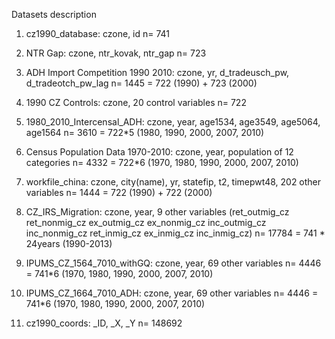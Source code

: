 Datasets description

1. cz1990_database: czone, id
n= 741

2. NTR Gap: czone, ntr_kovak, ntr_gap
n= 723

3. ADH Import Competition 1990 2010: czone, yr, d_tradeusch_pw, d_tradeotch_pw_lag
n= 1445 = 722 (1990) + 723 (2000)

4. 1990 CZ Controls: czone, 20 control variables
n= 722

5. 1980_2010_Intercensal_ADH: czone, year, age1534, age3549, age5064, age1564
n= 3610 = 722*5 (1980, 1990, 2000, 2007, 2010)

6. Census Population Data 1970-2010: czone, year, population of 12 categories
n= 4332 = 722*6 (1970, 1980, 1990, 2000, 2007, 2010)

7. workfile_china: czone, city(name), yr, statefip, t2, timepwt48, 202 other variables
n= 1444 = 722 (1990) + 722 (2000)

8. CZ_IRS_Migration: czone, year, 9 other variables (ret_outmig_cz ret_nonmig_cz ex_outmig_cz ex_nonmig_cz inc_outmig_cz inc_nonmig_cz ret_inmig_cz ex_inmig_cz inc_inmig_cz)
n= 17784 = 741 * 24years (1990-2013)

9. IPUMS_CZ_1564_7010_withGQ: czone, year, 69 other variables
n= 4446 = 741*6 (1970, 1980, 1990, 2000, 2007, 2010)

10. IPUMS_CZ_1664_7010_ADH: czone, year, 69 other variables
n= 4446 = 741*6 (1970, 1980, 1990, 2000, 2007, 2010)

11. cz1990_coords: _ID, _X, _Y
n= 148692
